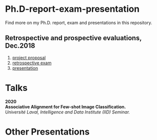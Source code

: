 # Ph.D-report-exam-presentation

Find more on my Ph.D. report, exam and presentations in this repository.



## Retrospective and prospective evaluations, Dec.2018  
1. [project proposal](https://github.com/ArmanAfrasiyabi/Ph.D-report-exam-presentations/blob/master/retrospective%20and%20prospective%20evaluations/Reducing%20the%20need%20for%20large%20labeleddataset%20in%20the%20learning%20to%20learn%20framework.pdf)
2. [retrospective exam](https://github.com/ArmanAfrasiyabi/Ph.D-report-exam-presentations/blob/master/retrospective%20and%20prospective%20evaluations/Retrospective%20Exam.pdf)
3. [presentation]() 



# Talks
**2020**\
	**Associative Alignment for Few-shot Image Classification.**\
	_Université Laval, Intelligence and Data Institute (IID) Seminar._ 








# Other Presentations 




 






